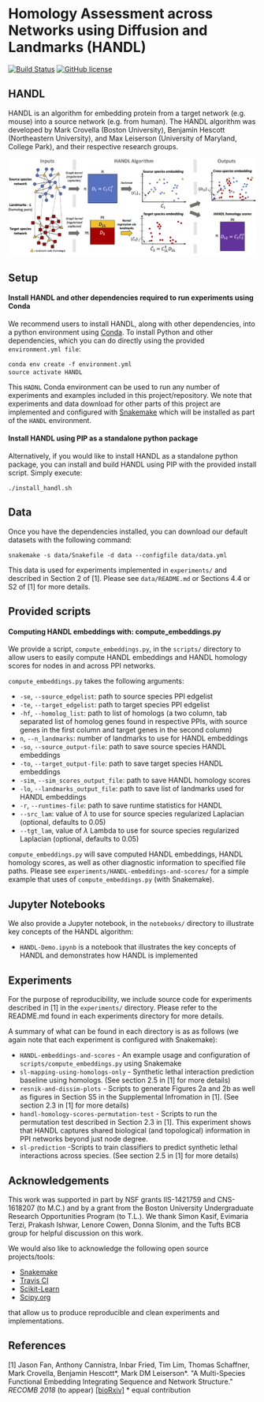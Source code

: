 # Homology Assessment across Networks using Diffusion and Landmarks (HANDL)

[![Build Status](https://travis-ci.org/lrgr/HANDL.svg?branch=master)](https://travis-ci.org/lrgr/HANDL)
[![GitHub license](https://img.shields.io/github/license/lrgr/HANDL.svg)](https://github.com/lrgr/HANDL/blob/master/LICENSE)

## HANDL

HANDL is an algorithm for embedding protein from a target network (e.g. mouse) into a source network (e.g. from human). The HANDL algorithm was developed by Mark Crovella (Boston University), Benjamin Hescott (Northeastern University), and Max Leiserson (University of Maryland, College Park), and their respective research groups.

![HANDL method](notebooks/figures/handl-methods.png)

## Setup

#### Install HANDL and other dependencies required to run experiments using Conda

We recommend users to install HANDL, along with other dependencies, into a python environment using [Conda](https://conda.io/miniconda.html). To install Python and other dependencies, which you can do directly using the provided `environment.yml file`:

    conda env create -f environment.yml
    source activate HANDL

This `HADNL` Conda environment can be used to run any number of experiments and examples included in this project/repository. We note that experiments and data download for other parts of this project are implemented and configured with [Snakemake](http://snakemake.readthedocs.io/en/stable/) which will be installed as part of the `HANDL` environment.

#### Install HANDL using PIP as a standalone python package
Alternatively, if you would like to install HANDL as a standalone python package, you can install and build HANDL using PIP with the provided install script. Simply execute:

    ./install_handl.sh

## Data

Once you have the dependencies installed, you can download our default datasets with the following command:

    snakemake -s data/Snakefile -d data --configfile data/data.yml

This data is used for experiments implemented in `experiments/` and described in Section 2 of [1]. Please see `data/README.md` or Sections 4.4 or S2 of [1] for more details.

## Provided scripts

#### Computing HANDL embeddings with: compute_embeddings.py
We provide a script, `compute_embeddings.py`, in the `scripts/` directory to allow users to easily compute HANDL embeddings and HANDL homology scores for nodes in and across PPI networks.

`compute_embeddings.py` takes the following arguments:

* `-se`, `--source_edgelist`: path to source species PPI edgelist
* `-te`, `--target_edgelist`: path to target species PPI edgelist 
* `-hf`, `--homolog_list`: path to list of homologs (a two column, tab separated list of homolog genes found in respective PPIs, with source genes in the first column and target genes in the second column)
*  `n`, `--n_landmarks`: number of landmarks to use for HANDL embeddings
* `-so`, `--source_output-file`: path to save source species HANDL embeddings
* `-to`, `--target_output-file`: path to save target species HANDL embeddings
* `-sim`, `--sim_scores_output_file`: path to save HANDL homology scores
* `-lo`, `--landmarks_output_file`: path to save list of landmarks used for HANDL embeddings
* `-r`, `--runtimes-file`:  path to save runtime statistics for HANDL
* `--src_lam`: value of $\lambda$ to use for source species regularized Laplacian (optional, defaults to 0.05)
* `--tgt_lam`, value of $\lambda$ Lambda to use for source species regularized Laplacian (optional, defaults to 0.05)

`compute_embeddings.py` will save computed HANDL embeddings, HANDL homology scores, as well as other diagnostic information to specified file paths. Please see `experiments/HANDL-embeddings-and-scores/` for  a simple example that uses of `compute_embeddings.py` (with Snakemake).

## Jupyter Notebooks

We also provide a Jupyter notebook, in the `notebooks/` directory to illustrate key concepts of the HANDL algorithm:

* `HANDL-Demo.ipynb` is a notebook that illustrates the key concepts of HANDL and demonstrates how HANDL is implemented

## Experiments

For the purpose of reproducibility,  we include source code for experiments described in [1] in the `experiments/` directory. Please refer to the README.md found in each experiments directory for more details. 

A summary of what can be found in each directory is as as follows (we again note that each experiment is configured with Snakemake):
* `HANDL-embeddings-and-scores` - An example usage and configuration of `scripts/compute_embeddings.py` using Snakemake
* `sl-mapping-using-homologs-only` - Synthetic lethal interaction prediction baseline using homologs. (See section 2.5 in [1] for more details)
* `resnik-and-dissim-plots` - Scripts to generate Figures 2a and 2b as well as figures in Section S5 in the Supplemental Infromation in [1]. (See section 2.3 in [1] for more details)
* `handl-homology-scores-permutation-test` - Scripts to run the permutation test described in Section 2.3 in [1]. This experiment shows that HANDL captures shared biological (and topological) information in PPI networks beyond just node degree.
* `sl-prediction` -Scripts to train classifiers to predict synthetic lethal interactions across species. (See section 2.5 in [1] for more details)

## Acknowledgements

This work was supported in part by NSF grants IIS-1421759 and CNS-1618207 (to M.C.) and by a grant from the Boston University Undergraduate Research Opportunities Program (to T.L.). We thank Simon Kasif, Evimaria Terzi, Prakash Ishwar, Lenore Cowen, Donna Slonim, and the Tufts BCB group for helpful discussion on this work. 

We would also like to acknowledge the following open source projects/tools:

 - [Snakemake](http://snakemake.readthedocs.io/en/stable/)
 - [Travis CI](https://travis-ci.org/)
 - [Scikit-Learn](http://scikit-learn.org/stable/)
 - [Scipy.org](https://www.scipy.org/)

that allow us to produce reproducible and clean experiments and implementations.


## References

[1] Jason Fan, Anthony Cannistra, Inbar Fried, Tim Lim, Thomas Schaffner, Mark Crovella, Benjamin Hescott*, Mark DM Leiserson*. "A Multi-Species Functional Embedding Integrating Sequence and Network Structure." _RECOMB 2018_ (to appear) [[bioRxiv]](https://www.biorxiv.org/content/early/2018/03/30/229211) * equal contribution
